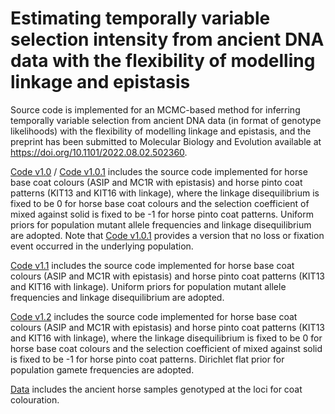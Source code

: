 # Estimating temporally variable selection intensity from ancient DNA data with the flexibility of modelling linkage and epistasis
Source code is implemented for an MCMC-based method for inferring temporally variable selection from ancient DNA data (in format of genotype likelihoods) with the flexibility of modelling linkage and epistasis, and the preprint has been submitted to Molecular Biology and Evolution available at https://doi.org/10.1101/2022.08.02.502360.

[Code v1.0](https://github.com/zhangyi-he/WFM-2L-DiffusApprox-AdaptPMMH/tree/master/Code%20v1.0) / [Code v1.0.1](https://github.com/zhangyi-he/WFM-2L-DiffusApprox-AdaptPMMH/tree/master/Code%20v1.0.1) includes the source code implemented for horse base coat colours (ASIP and MC1R with epistasis) and horse pinto coat patterns (KIT13 and KIT16 with linkage), where the linkage disequilibrium is fixed to be 0 for horse base coat colours and the selection coefficient of mixed against solid is fixed to be -1 for horse pinto coat patterns. Uniform priors for population mutant allele frequencies and linkage disequilibrium are adopted. Note that [Code v1.0.1](https://github.com/zhangyi-he/WFM-2L-DiffusApprox-AdaptPMMH/tree/master/Code%20v1.0.1) provides a version that no loss or fixation event occurred in the underlying population.

[Code v1.1](https://github.com/zhangyi-he/WFM-2L-DiffusApprox-AdaptPMMH/tree/master/Code%20v1.1) includes the source code implemented for horse base coat colours (ASIP and MC1R with epistasis) and horse pinto coat patterns (KIT13 and KIT16 with linkage). Uniform priors for population mutant allele frequencies and linkage disequilibrium are adopted.

[Code v1.2](https://github.com/zhangyi-he/WFM-2L-DiffusApprox-AdaptPMMH/tree/master/Code%20v1.2) includes the source code implemented for horse base coat colours (ASIP and MC1R with epistasis) and horse pinto coat patterns (KIT13 and KIT16 with linkage), where the linkage disequilibrium is fixed to be 0 for horse base coat colours and the selection coefficient of mixed against solid is fixed to be -1 for horse pinto coat patterns. Dirichlet flat prior for population gamete frequencies are adopted.

[Data](https://github.com/zhangyi-he/WFM-2L-DiffusApprox-AdaptPMMH/tree/master/Data) includes the ancient horse samples genotyped at the loci for coat colouration.
